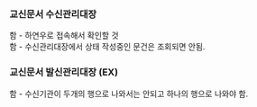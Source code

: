 ### 교신문서 수신관리대장   
함 - 하연우로 접속해서 확인할 것   
함 - 수신관리대장에서 상태 작성중인 문건은 조회되면 안됨.   


###  교신문서 발신관리대장 (EX)   
함 - 수신기관이 두개의 행으로 나와서는 안되고 하나의 행으로 나와야 함.    

